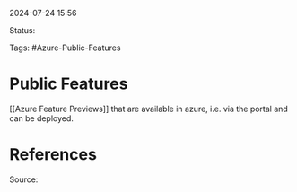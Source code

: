 2024-07-24 15:56

Status:

Tags: #Azure-Public-Features 

# Public Features

[[Azure Feature Previews]] that are available in azure, i.e. via the portal and can be deployed.

# References
Source: 
